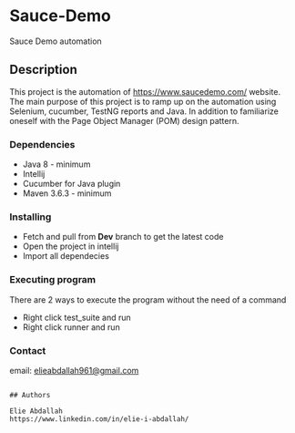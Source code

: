 # Sauce-Demo

Sauce Demo automation

## Description

This project is the automation of https://www.saucedemo.com/ website.
The main purpose of this project is to ramp up on the automation using Selenium, cucumber, TestNG reports and Java.
In addition to familiarize oneself with the Page Object Manager (POM) design pattern.

### Dependencies

* Java 8 - minimum
* Intellij
* Cucumber for Java plugin
* Maven 3.6.3 - minimum

### Installing

* Fetch and pull from **Dev** branch to get the latest code
* Open the project in intellij
* Import all dependecies

### Executing program

There are 2 ways to execute the program without the need of a command
* Right click test_suite and run
* Right click runner and run 

### Contact
email: elieabdallah961@gmail.com

```

## Authors

Elie Abdallah  
https://www.linkedin.com/in/elie-i-abdallah/

